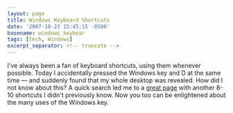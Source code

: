 ```yaml
---
layout: page
title: Windows Keyboard Shortcuts
date: '2007-10-23 15:45:15 -0500'
basename: windows_keyboar
tags: [tech, Windows]
excerpt_separator: <!-- truncate -->
---
```


I've always been a  fan of keyboard shortcuts, using them whenever possible.
Today I accidentally pressed the Windows key and D at the same time &mdash; and
suddenly found that my whole desktop was revealed. How did I not know about
this? A quick search led me to a [great
page](http://www.windowsnetworking.com/articles_tutorials/Windows-XP-Keyboard-Shortcuts.html) with another 8-10 shortcuts I didn't previously know. Now you too can
be enlightened about the many uses of the Windows key.

